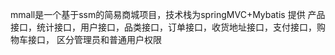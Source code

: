 mmall是一个基于ssm的简易商城项目，技术栈为springMVC+Mybatis 
提供 产品接口，统计接口，用户接口，品类接口，订单接口，收货地址接口，支付接口，购物车接口，
区分管理员和普通用户权限

